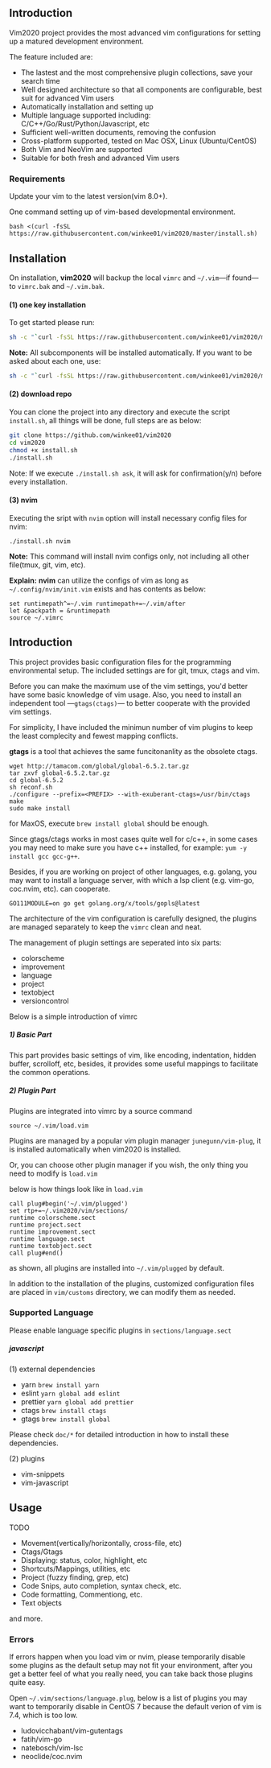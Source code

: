 ## Introduction
Vim2020 project provides the most advanced vim configurations for setting up a matured development environment.

The feature included are:
- The lastest and the most comprehensive plugin collections, save your search time
- Well designed architecture so that all components are configurable, best suit for advanced Vim users
- Automatically installation and setting up
- Multiple language supported including: C/C++/Go/Rust/Python/Javascript, etc
- Sufficient well-written documents, removing the confusion
- Cross-platform supported, tested on Mac OSX, Linux (Ubuntu/CentOS)
- Both Vim and NeoVim are supported
- Suitable for both fresh and advanced Vim users

### Requirements
Update your vim to the latest version(vim 8.0+).

One command setting up of vim-based developmental environment.

```shell
bash <(curl -fsSL https://raw.githubusercontent.com/winkee01/vim2020/master/install.sh)
```

## Installation

On installation, **vim2020** will backup the local `vimrc` and `~/.vim`—if found—to `vimrc.bak` and `~/.vim.bak`.

#### (1) one key installation
To get started please run:

```bash
sh -c "`curl -fsSL https://raw.githubusercontent.com/winkee01/vim2020/master/install.sh`"
```
**Note:** All subcomponents will be installed automatically. If you want to be asked
about each one, use:

```bash
sh -c "`curl -fsSL https://raw.githubusercontent.com/winkee01/vim2020/master/install.sh`" -s ask
```

#### (2) download repo
You can clone the project into any directory and execute the script `install.sh`, all things will be done, full steps are as below:

```bash
git clone https://github.com/winkee01/vim2020
cd vim2020
chmod +x install.sh
./install.sh
```

Note:
If we execute `./install.sh ask`, it will ask for confirmation(y/n) before every installation.

#### (3) nvim
Executing the sript with `nvim` option will install necessary config files for nvim:

```shell
./install.sh nvim
```

**Note:**
This command will install nvim configs only, not including all other file(tmux, git, vim, etc).

**Explain:**
**nvim** can utilize the configs of vim as long as `~/.config/nvim/init.vim` exists and has contents as below:

```shell
set runtimepath^=~/.vim runtimepath+=~/.vim/after
let &packpath = &runtimepath
source ~/.vimrc
```

## Introduction
This project provides basic configuration files for the programming environmental setup. The included settings are for git, tmux, ctags and vim.

Before you can make the maximum use of the vim settings, you'd better have some basic knowledge of vim usage. Also, you need to install an independent tool —`gtags(ctags)`— to better cooperate with the provided vim settings.

For simplicity, I have included the minimun number of vim plugins to keep the least complecity and fewest mapping conflicts.


**gtags** is a tool that achieves the same funcitonanlity as the obsolete ctags.

```shell
wget http://tamacom.com/global/global-6.5.2.tar.gz
tar zxvf global-6.5.2.tar.gz
cd global-6.5.2
sh reconf.sh
./configure --prefix=<PREFIX> --with-exuberant-ctags=/usr/bin/ctags
make
sudo make install
```

for MaxOS, execute `brew install global` should be enough.

Since gtags/ctags works in most cases quite well for c/c++, in some cases you may need to make sure you have c++ installed, for example: `yum -y install gcc gcc-g++`.

Besides, if you are working on project of other languages, e.g. golang, you may want to install a language server, with which a lsp client (e.g. vim-go, coc.nvim, etc). can cooperate.

```shell
GO111MODULE=on go get golang.org/x/tools/gopls@latest
```

The architecture of the vim configuration is carefully designed, the plugins are managed separately to keep the `vimrc` clean and neat.


The management of plugin settings are seperated into six parts:

- colorscheme
- improvement
- language
- project
- textobject
- versioncontrol

Below is a simple introduction of vimrc

##### 1) Basic Part
This part provides basic settings of vim, like encoding, indentation, hidden buffer, scrolloff, etc, besides, it provides some useful mappings to facilitate the common operations.


##### 2) Plugin Part
Plugins are integrated into vimrc by a source command

```shell
source ~/.vim/load.vim
```

Plugins are managed by a popular vim plugin manager `junegunn/vim-plug`, it is installed automatically when vim2020 is installed.

Or, you can choose other plugin manager if you wish, the only thing you need to modify is `load.vim`

below is how things look like in `load.vim`

```shell
call plug#begin('~/.vim/plugged')
set rtp+=~/.vim2020/vim/sections/
runtime colorscheme.sect
runtime project.sect
runtime improvement.sect
runtime language.sect
runtime textobject.sect
call plug#end()
```

as shown, all plugins are installed into `~/.vim/plugged` by default.

In addition to the installation of the plugins, customized configuration files are placed in `vim/customs` directory, we can modify them as needed.


### Supported Language

Please enable language specific plugins in `sections/language.sect`

##### javascript

(1) external dependencies

- yarn `brew install yarn`
- eslint `yarn global add eslint`
- prettier `yarn global add prettier`
- ctags `brew install ctags`
- gtags `brew install global`

Please check `doc/*` for detailed introduction in how to install these dependencies.

(2) plugins

- vim-snippets
- vim-javascript


## Usage

TODO

- Movement(vertically/horizontally, cross-file, etc)
- Ctags/Gtags
- Displaying: status, color, highlight, etc
- Shortcuts/Mappings, utilities, etc
- Project (fuzzy finding, grep, etc)
- Code Snips, auto completion, syntax check, etc.
- Code formatting, Commentiong, etc.
- Text objects

and more.


### Errors
If errors happen when you load vim or nvim, please temporarily disable some plugins as the default setup may not fit your environment, after you get a better feel of what you really need, you can take back those plugins quite easy.

Open `~/.vim/sections/language.plug`, below is a list of plugins you may want to temporarily disable in CentOS 7 because the default verion of vim is 7.4, which is too low.

- ludovicchabant/vim-gutentags
- fatih/vim-go
- natebosch/vim-lsc
- neoclide/coc.nvim

















